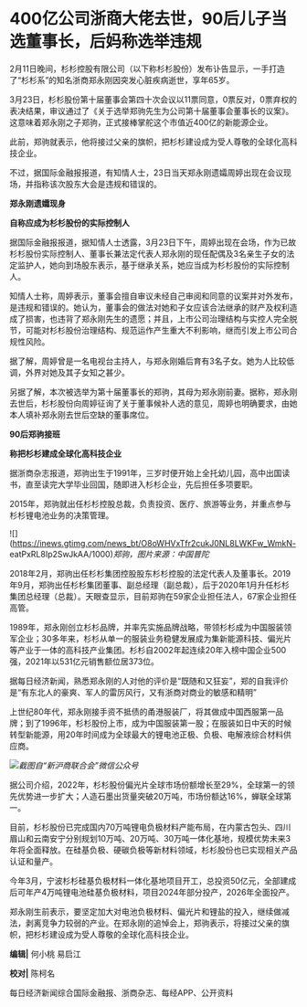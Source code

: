 # 400亿公司浙商大佬去世，90后儿子当选董事长，后妈称选举违规

2月11日晚间，杉杉控股有限公司（以下称杉杉股份）发布讣告显示，一手打造了“杉杉系”的知名浙商郑永刚因突发心脏疾病逝世，享年65岁。

3月23日，杉杉股份第十届董事会第四十次会议以11票同意，0票反对，0票弃权的表决结果，审议通过了《关于选举郑驹先生为公司第十届董事会董事长的议案》。这意味着郑永刚之子郑驹，正式接棒掌舵这个市值近400亿的新能源企业。

此前，郑驹就表示，他将接过父亲的旗帜，把杉杉建设成为受人尊敬的全球化高科技企业。

不过，据国际金融报报道，有知情人士，23日当天郑永刚遗孀周婷出现在会议现场，并指称该次股东大会是违规和错误的。

**郑永刚遗孀现身**

**自称应成为杉杉股份的实际控制人**

据国际金融报报道，据知情人士透露，3月23日下午，周婷出现在会场，作为已故杉杉股份实际控制人、董事长兼法定代表人郑永刚的现任配偶及3名亲生子女的法定监护人，她向到场股东表示，基于继承关系，她应当成为杉杉股份的实际控制人。

知情人士称，周婷表示，董事会擅自审议未经自己审阅和同意的议案并对外发布，是违规和错误的。她认为，董事会的做法对她和子女应该合法继承的财产及权利造成了损害，也违背了郑永刚先生的遗愿；并且，上市公司治理结构与实控人完全脱节，可能对杉杉股份治理结构、规范运作产生重大不利影响，继而引发上市公司合规性风险。

据了解，周婷曾是一名电视台主持人，与郑永刚婚后育有3名子女。她为人比较低调，外界对她及其子女知之甚少。

另据了解，本次被选举为第十届董事长的郑驹，其母为郑永刚前妻。据称，郑永刚去世后，杉杉股份向周婷征询了关于董事候补人选的意见，周婷也明确要求，由她本人填补郑永刚去世后空缺的董事席位。

**90后郑驹接班**

**称把杉杉建成全球化高科技企业**

据浙商杂志报道，郑驹出生于1991年，三岁时便开始上全托幼儿园，高中出国读书，直至读完大学毕业回国，随即进入杉杉企业，先后担任多项要职。

2015年，郑驹就出任杉杉控股总裁，负责投资、医疗、旅游等业务，并重点参与杉杉锂电池业务的决策管理。

![](https://inews.gtimg.com/news_bt/O8oWHVxTfr2cukJ0NL8LWKFw_WmkN-
eatPxRL8Ip2SwJkAA/1000)_郑驹，图片来源：中国普陀_

2018年2月，郑驹出任杉杉集团控股股东杉杉控股的法定代表人及董事长。2019年9月，郑驹出任杉杉集团董事、副总经理（副总裁），后于2020年1月升任杉杉集团总经理（总裁）。天眼查显示，目前郑驹在59家企业担任法人，67家企业担任高管。

1989年，郑永刚创立杉杉品牌，并率先实施品牌战略，带领杉杉成为中国服装领军企业；30多年来，杉杉从单一的服装业务稳健发展成为集新能源科技、偏光片等产业于一体的高科技产业集团。杉杉自2002年起连续20年入榜中国企业500强，2021年以531亿元销售额位居373位。

据每日经济新闻，熟悉郑永刚的人对他的评价是“既随和又狂妄”，郑的自我评价是“有东北人的豪爽、军人的雷厉风行，又有浙商对商业的敏感和精明”

上世纪80年代，郑永刚接手资不抵债的甬港服装厂，将其做成中国西服第一品牌；到了1996年，杉杉股份上市，成为中国服装第一股；在服装如日中天的时候转型新能源，用20年时间成为全球最大的锂电池正极、负极、电解液综合材料供应商。

![](https://inews.gtimg.com/news_bt/OK7wPDaM6ZeIuv4VMR56DmGU6U8AcvOCqwXXATqTDvpX0AA/1000)_截图自“新沪商联合会”微信公众号_

据公司介绍，2022年，杉杉股份偏光片全球市场份额增长至29%，全球第一的领先优势进一步扩大；人造石墨出货量突破20万吨，市场份额达16%，蝉联全球第一。

目前，杉杉股份已完成国内70万吨锂电负极材料产能布局，在内蒙古包头、四川眉山和云南安宁分别规划10万吨、20万吨、30万吨一体化基地，规模优势未来3年将全面释放。在硅基负极、硬碳负极等新材料领域，杉杉股份也已实现相关产品认证和量产。

今年3月，宁波杉杉硅基负极材料一体化基地项目开工，总投资50亿元，全部建成后可年产4万吨锂电池硅基负极材料，项目2024年部分投产，2026年全面投产。

郑永刚生前表示，要坚定加大对电池负极材料、偏光片和锂盐的投入，继续做减法，剥离竞争力较弱的产业。在郑永刚的追悼会上，郑驹表示，将接过父亲的旗帜，把杉杉建设成为受人尊敬的全球化高科技企业。

**编辑|** 何小桃 易启江

**校对|** 陈柯名

每日经济新闻综合国际金融报、浙商杂志、每经APP、公开资料

